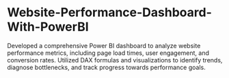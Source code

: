 # Website-Performance-Dashboard-With-PowerBI
Developed a comprehensive Power BI dashboard to analyze website performance metrics, including page load times, user engagement, and conversion rates. Utilized DAX formulas and visualizations to identify trends, diagnose bottlenecks, and track progress towards performance goals.  
